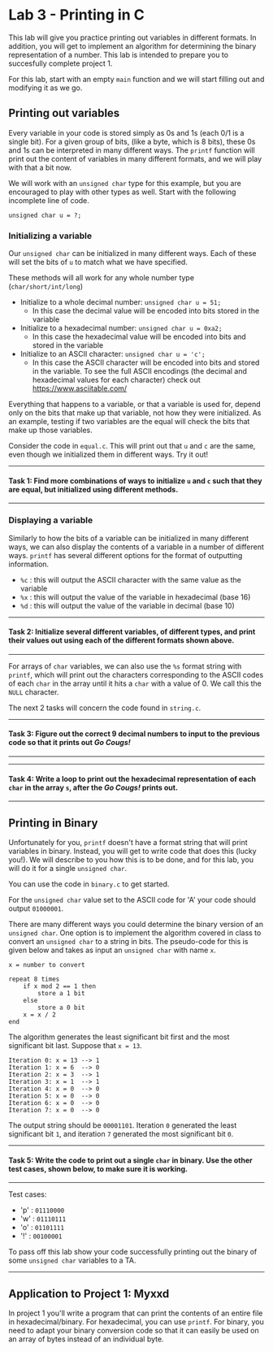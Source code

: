 # Lab 3 - Printing in C

This lab will give you practice printing out variables in different formats. 
In addition, you will get to implement an algorithm for determining the binary representation of a number. 
This lab is intended to prepare you to succesfully complete project 1. 

For this lab, start with an empty `main` function and we will start filling out and modifying it as we go. 

## Printing out variables

Every variable in your code is stored simply as 0s and 1s (each 0/1 is a single bit).  For a given group of bits, (like a byte, which is 8 bits), these 0s and 1s can be interpreted in many different ways.  The `printf` function will print out the content of variables in many different formats, and we will play with that a bit now. 

We will work with an `unsigned char` type for this example, but you are encouraged to play with other types as well.  Start with the following incomplete line of code. 

```
unsigned char u = ?;
```

### Initializing a variable

Our `unsigned char` can be initialized in many different ways.  Each of these will set the bits of `u` to match what we have specified. 

These methods will all work for any whole number type (`char/short/int/long`)

- Initialize to a whole decimal number: `unsigned char u = 51;`  
    - In this case the decimal value will be encoded into bits stored in the variable 
- Initialize to a hexadecimal number: `unsigned char u = 0xa2;`
    - In this case the hexadecimal value will be encoded into bits and stored in the variable
- Initialize to an ASCII character: `unsigned char u = 'c';`
    - In this case the ASCII character will be encoded into bits and stored in the variable.  To see the full ASCII encodings (the decimal and hexadecimal values for each character) check out <https://www.asciitable.com/>

Everything that happens to a variable, or that a variable is used for, depend only on the bits that make up that variable, not how they were initialized.  As an example, testing if two variables are the equal will check the bits that make up those variables.  

Consider the code in `equal.c`.  This will print out that `u` and `c` are the same, even though we initialized them in different ways.  Try it out!

---

#### Task 1: Find more combinations of ways to initialize `u` and `c` such that they are equal, but initialized using different methods.  

---

### Displaying a variable

Similarly to how the bits of a variable can be initialized in many different ways, we can also display the contents of a variable in a number of different ways.  `printf` has several different options for the format of outputting information. 

- `%c` : this will output the ASCII character with the same value as the variable
- `%x` : this will output the value of the variable in hexadecimal (base 16)
- `%d` : this will output the value of the variable in decimal (base 10)

---

#### Task 2: Initialize several different variables, of different types, and print their values out using each of the different formats shown above. 

---

For arrays of `char` variables, we can also use the `%s` format string with `printf`, which will print out the characters corresponding to the ASCII codes of each `char` in the array until it hits a `char` with a value of 0.  We call this the `NULL` character. 

The next 2 tasks will concern the code found in `string.c`.

---

#### Task 3: Figure out the correct 9 decimal numbers to input to the previous code so that it prints out *Go Cougs!*

---

---

#### Task 4: Write a loop to print out the hexadecimal representation of each `char` in the array `s`, after the *Go Cougs!* prints out. 

---

## Printing in Binary

Unfortunately for you, `printf` doesn't have a format string that will print variables in binary.  Instead, you will get to write code that does this (lucky you!).  We will describe to you how this is to be done, and for this lab, you will do it for a single `unsigned char`. 

You can use the code in `binary.c` to get started. 

For the `unsigned char` value set to the ASCII code for 'A' your code should output `01000001`.

There are many different ways you could determine the binary version of an `unsigned char`. 
One option is to implement the algorithm covered in class to convert an `unsigned char` to a string in bits. 
The pseudo-code for this is given below and takes as input an `unsigned char` with name `x`.

```
x = number to convert

repeat 8 times
    if x mod 2 == 1 then
        store a 1 bit
    else
        store a 0 bit
    x = x / 2
end
```

The algorithm generates the least significant bit first and the most significant bit last. Suppose that `x = 13`.

```
Iteration 0: x = 13 --> 1
Iteration 1: x = 6  --> 0
Iteration 2: x = 3  --> 1
Iteration 3: x = 1  --> 1
Iteration 4: x = 0  --> 0
Iteration 5: x = 0  --> 0
Iteration 6: x = 0  --> 0
Iteration 7: x = 0  --> 0
```
The output string should be `00001101`. Iteration `0` generated the least significant bit `1`, and iteration `7` generated the most significant bit `0`.

---

#### Task 5: Write the code to print out a single `char` in binary.  Use the other test cases, shown below, to make sure it is working. 

---

Test cases: 

+ 'p' : `01110000`
+ 'w' : `01110111`
+ 'o' : `01101111`
+ '!' : `00100001`


To pass off this lab show your code successfully printing out the binary of some `unsigned char` variables to a TA. 

---

## Application to Project 1: Myxxd

In project 1 you'll write a program that can print the contents of an entire file in hexadecimal/binary. For hexadecimal, you can use `printf`. For binary, you need to adapt your binary conversion code so that it can easily be used on an array of bytes instead of an individual byte.

